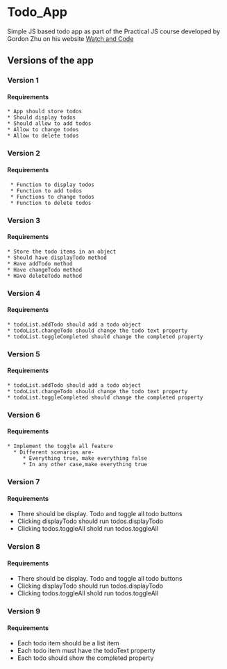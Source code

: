 # Todo_App
Simple JS based todo app as part of the Practical JS course developed by Gordon Zhu on his website [Watch and Code](http://watchandcode.com)

## Versions of the app

### Version 1
   #### Requirements
    * App should store todos
    * Should display todos
    * Should allow to add todos
    * Allow to change todos
    * Allow to delete todos
    
 ### Version 2
   #### Requirements
     * Function to display todos
     * Function to add todos
     * Functions to change todos
     * Function to delete todos
     
 ### Version 3
   #### Requirements
    * Store the todo items in an object
    * Should have displayTodo method
    * Have addTodo method
    * Have changeTodo method
    * Have deleteTodo method
    
 ### Version 4
   #### Requirements
    * todoList.addTodo should add a todo object
    * todoList.changeTodo should change the todo text property
    * todoList.toggleCompleted should change the completed property
    
  ### Version 5
   #### Requirements
    * todoList.addTodo should add a todo object
    * todoList.changeTodo should change the todo text property
    * todoList.toggleCompleted should change the completed property
    
  ### Version 6
   #### Requirements
    * Implement the toggle all feature
      * Different scenarios are-
         * Everything true, make everything false
         * In any other case,make everything true
         
  ### Version 7
   #### Requirements
   * There should be display. Todo and toggle all todo buttons
   * Clicking displayTodo should run todos.displayTodo
   * Clicking todos.toggleAll shold run todos.toggleAll
   
  ### Version 8
   #### Requirements
   * There should be display. Todo and toggle all todo buttons
   * Clicking displayTodo should run todos.displayTodo
   * Clicking todos.toggleAll shold run todos.toggleAll
   
  ### Version 9
   #### Requirements
   * Each todo item should be a list item
   * Each todo item must have the todoText property
   * Each todo should show the completed property









